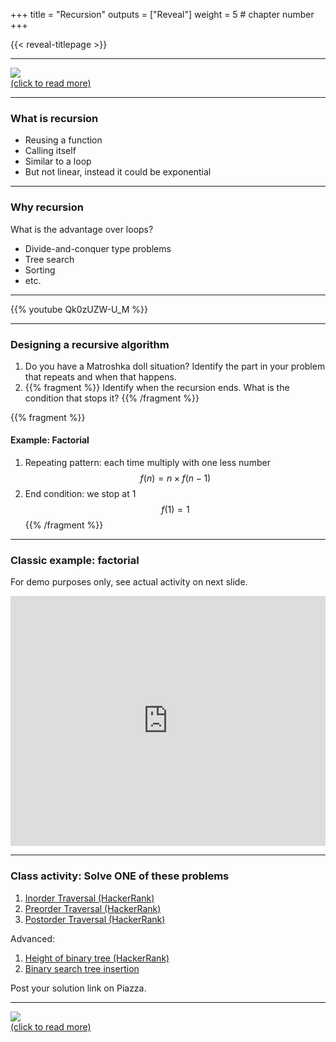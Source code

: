 +++
title = "Recursion"
outputs = ["Reveal"]
weight = 5 # chapter number
+++

{{< reveal-titlepage >}}
  
---

[![](https://www.smbc-comics.com/comics/1562409923-20190706.png)<br>
(click to read more)](http://smbc-comics.com/comic/recursion)

---

### What is recursion

- Reusing a function
- Calling itself
- Similar to a loop
- But not linear, instead it could be exponential


---

### Why recursion

What is the advantage over loops?
- Divide-and-conquer type problems
- Tree search
- Sorting
- etc.

---

{{% youtube Qk0zUZW-U_M %}}

---

### Designing a recursive algorithm

1. Do you have a Matroshka doll situation? Identify the part in your problem that repeats and when that happens. 
1. {{% fragment %}} Identify when the recursion ends. What is the condition that stops it? {{% /fragment %}}

{{% fragment %}}
#### Example: Factorial
1. Repeating pattern: each time multiply with one less number $$f(n)=n\times f(n-1)$$
1. End condition: we stop at 1 $$f(1)=1$$
{{% /fragment %}}

---

### Classic example: factorial

For demo purposes only, see actual activity on next slide.
<iframe height="400px" width="100%" src="https://repl.it/@cengique/Recursion-factorial?lite=true" scrolling="no" frameborder="no" allowtransparency="true" allowfullscreen="true" sandbox="allow-forms allow-pointer-lock allow-popups allow-same-origin allow-scripts allow-modals"></iframe>

---

### Class activity: Solve ONE of these problems

1. [Inorder Traversal (HackerRank)](https://www.hackerrank.com/challenges/tree-inorder-traversal/problem?isFullScreen=true)
1. [Preorder Traversal (HackerRank)](https://www.hackerrank.com/challenges/tree-preorder-traversal/problem?isFullScreen=true)
1. [Postorder Traversal (HackerRank)](https://www.hackerrank.com/challenges/tree-postorder-traversal/problem?isFullScreen=true)

Advanced:
1. [Height of binary tree (HackerRank)](https://www.hackerrank.com/challenges/tree-height-of-a-binary-tree/problem?isFullScreen=true)
1. [Binary search tree insertion](https://www.hackerrank.com/challenges/binary-search-tree-insertion/problem?isFullScreen=true)

Post your solution link on Piazza.

---

[![](https://imgs.xkcd.com/comics/fixing_problems.png)<br>
(click to read more)](https://xkcd.com/1739/)

